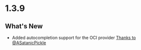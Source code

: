 # 1.3.9

## What's New

- Added autocompletion support for the OCI provider [Thanks to @ASatanicPickle](https://github.com/ASatanicPickle/)
